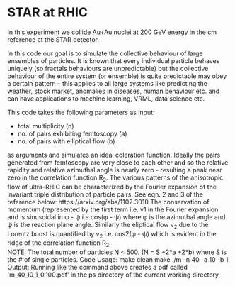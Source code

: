 # STAR at RHIC
In this experiment we collide Au+Au nuclei at 200 GeV energy in the cm reference at the STAR detector. 

In this code our goal is to simulate the collective behaviour of large ensembles of particles. 
It is known that every individual particle behaves uniquely (so fractals behaviours are unpredictable) but the 
collective behaviour of the entire system (or ensemble) is quite predictable may obey a certain pattern – this applies to 
all large systems like predicting the weather, stock market, anomalies in diseases, human behaviour etc. and can have 
applications to machine learning, VRML, data science etc. 

This code takes the following parameters as input:
<ul>
  <li> total multiplicity (n)</li>
   <li> no. of pairs exhibiting femtoscopy (a) </li>
    <li> no. of pairs with elliptical flow (b) </li> </ul>
        as arguments 
and simulates an ideal coleration function. Ideally the pairs generated from femtoscopy are very close to each other and 
so the relative rapidity and relative azimuthal angle is nearly zero - resulting a peak near zero in the correlation function R<sub>2</sub>.
The various patterns of the anisotropic flow of ultra-RHIC can be characterized by the Fourier expansion of the invariant 
triple distribution of particle pairs. See eqn. 2 and 3 of the reference below:
https://arxiv.org/abs/1102.3010 
The conservation of momentum (represented by the first term i.e. v1 in the Fourier expansion and is sinusoidal in &phi; - &psi; i.e.cos(&phi; - &psi;)
where &phi; is the azimuthal angle and &psi; is the reaction plane angle.
Similarly the eliptical flow v<sub>2</sub> due to the Lorentz boost is quantified by v<sub>2</sub> i.e. cos2(&phi; - &psi;) which is evident in the ridge of 
the correlation function R<sub>2</sub>.</br>
NOTE: The total number of particles N < 500. (N = S +2*a +2*b) where S is the # of single particles.
Code Usage:
make clean
make
./m -n 40 -a 10 -b 1
Output: Running like the command above creates a pdf called 'm_40_10_1_0.100.pdf' in the ps directory of the current working directory
